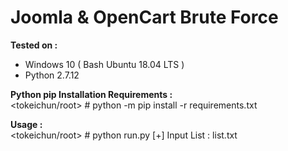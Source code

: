 # Joomla &amp; OpenCart Brute Force

<b>Tested on :</b>
- Windows 10 ( Bash Ubuntu 18.04 LTS )
- Python 2.7.12

<b>Python pip Installation Requirements :</b><br>
<tokeichun/root> # python -m pip install -r requirements.txt

<b>Usage :</b><br>
<tokeichun/root> # python run.py
[+] Input List : list.txt
